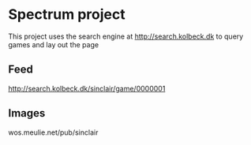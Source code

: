 # Spectrum project

This project uses the search engine at http://search.kolbeck.dk to query games and lay out the page


## Feed

http://search.kolbeck.dk/sinclair/game/0000001

## Images

wos.meulie.net/pub/sinclair
